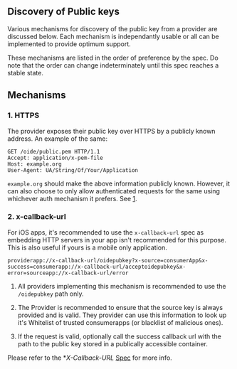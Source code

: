 ## Discovery of Public keys

Various mechanisms for discovery of the public key from a provider are discussed below. Each mechanism is independantly usable or all can be implemented to provide optimum support.  

These mechanisms are listed in the order of preference by the spec. Do note that the order can change indeterminately until this spec reaches a stable state. 

## Mechanisms
### 1. HTTPS
The provider exposes their public key over HTTPS by a publicly known address. An example of the same:

```
GET /oide/public.pem HTTP/1.1
Accept: application/x-pem-file
Host: example.org
User-Agent: UA/String/Of/Your/Application
```

`example.org` should make the above information publicly known. However, it can also choose to only allow authenticated requests for the same using whichever auth mechanism it prefers. See [1]().

### 2. x-callback-url
For iOS apps, it's recommended to use the `x-callback-url` spec as embedding HTTP servers in your app isn't recommended for this purpose. This is also useful if yours is a mobile only application. 

```
providerapp://x-callback-url/oidepubkey?x-source=consumerApp&x-success=consumerapp://x-callback-url/acceptoidepubkey&x-error=sourceapp://x-callback-url/error
```

1. All providers implementing this mechanism is recommended to use the `/oidepubkey` path only. 

2. The Provider is recommended to ensure that the source key is always provided and is valid. They provider can use this information to look up it's Whitelist of trusted consumerapps (or blacklist of malicious ones). 

3. If the request is valid, optionally call the success callback url with the path to the public key stored in a publically accessible container. 

Please refer to the **X-Callback-URL* [Spec](http://x-callback-url.com/specifications/) for more info.

